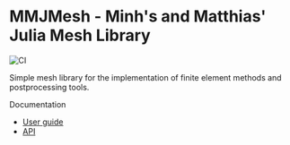 # MMJMesh - Minh's and Matthias' Julia Mesh Library

![CI](https://github.com/matthiasbaitsch/mmjmesh.jl/actions/workflows/quarto-publish.yml/badge.svg)

Simple mesh library for the implementation of finite element methods and postprocessing tools.

Documentation
- [User guide](https://matthiasbaitsch.github.io/mmjmesh/guide)
- [API](https://matthiasbaitsch.github.io/mmjmesh/apidoc)

